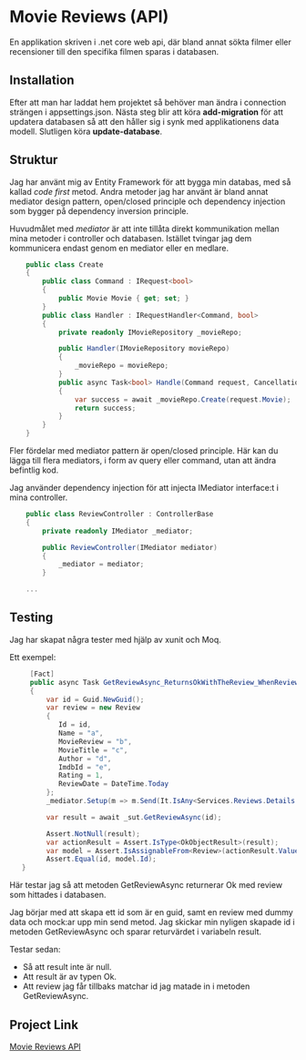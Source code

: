 # Movie Reviews (API)

En applikation skriven i .net core web api, där bland annat sökta filmer eller recensioner till den specifika filmen sparas i databasen.

## Installation

Efter att man har laddat hem projektet så behöver man ändra i connection strängen i appsettings.json. 
Nästa steg blir att köra **add-migration** för att updatera databasen så att den håller sig i synk med applikationens data modell.
Slutligen köra **update-database**.

## Struktur

Jag har använt mig av Entity Framework för att bygga min databas, med så kallad *code first* metod.
Andra metoder jag har använt är bland annat mediator design pattern, open/closed principle och dependency injection som bygger på dependency inversion principle.

Huvudmålet med *mediator* är att inte tillåta direkt kommunikation mellan mina metoder i controller och databasen. Istället tvingar jag dem kommunicera 
endast genom en mediator eller en medlare.

```cs
    public class Create
    {
        public class Command : IRequest<bool>
        {
            public Movie Movie { get; set; }
        }
        public class Handler : IRequestHandler<Command, bool>
        {
            private readonly IMovieRepository _movieRepo;

            public Handler(IMovieRepository movieRepo)
            {
                _movieRepo = movieRepo;
            }
            public async Task<bool> Handle(Command request, CancellationToken cancellationToken)
            {
                var success = await _movieRepo.Create(request.Movie);
                return success;
            }
        }
    }
```

Fler fördelar med mediator pattern är open/closed principle. Här kan du lägga till flera mediators, i form av query eller command, utan att ändra befintlig kod.

Jag använder dependency injection för att injecta IMediator interface:t i mina controller.

```cs
    public class ReviewController : ControllerBase
    {
        private readonly IMediator _mediator;

        public ReviewController(IMediator mediator)
        {
            _mediator = mediator;
        }

    ...
```

## Testing

Jag har skapat några tester med hjälp av xunit och Moq.

Ett exempel:

```cs
     [Fact]
     public async Task GetReviewAsync_ReturnsOkWithTheReview_WhenReviewIsFoundInDb()
     {
         var id = Guid.NewGuid();
         var review = new Review
         {
            Id = id,
            Name = "a",
            MovieReview = "b",
            MovieTitle = "c",
            Author = "d",
            ImdbId = "e",
            Rating = 1,
            ReviewDate = DateTime.Today
         };
         _mediator.Setup(m => m.Send(It.IsAny<Services.Reviews.Details.Query>(), It.IsAny<CancellationToken>())).ReturnsAsync(review);

         var result = await _sut.GetReviewAsync(id);

         Assert.NotNull(result);
         var actionResult = Assert.IsType<OkObjectResult>(result);
         var model = Assert.IsAssignableFrom<Review>(actionResult.Value);
         Assert.Equal(id, model.Id);
   }
```
Här testar jag så att metoden GetReviewAsync returnerar Ok med review som hittades i databasen.

Jag börjar med att skapa ett id som är en guid, samt en review med dummy data och mock:ar upp min send metod. Jag skickar min nyligen skapade id i metoden GetReviewAsync och sparar
returvärdet i variabeln result.

Testar sedan:

- Så att result inte är null. 
- Att result är av typen Ok.
- Att review jag får tillbaks matchar id jag matade in i metoden GetReviewAsync. 

## Project Link

[Movie Reviews API](https://github.com/Rimon89/FilmReviews.API)